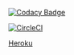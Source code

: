 [![Codacy Badge](https://app.codacy.com/project/badge/Grade/2eb183b7bcf14a3ba42bf1393f4d91f6)](https://www.codacy.com/gh/SoyTiyi/Lab8/dashboard?utm_source=github.com&amp;utm_medium=referral&amp;utm_content=SoyTiyi/Lab8&amp;utm_campaign=Badge_Grade)

[![CircleCI](https://circleci.com/gh/SoyTiyi/Lab8.svg?style=svg)](https://app.circleci.com/pipelines/github/SoyTiyi/Lab8)

[Heroku](https://clientealquilerlab8.herokuapp.com/)